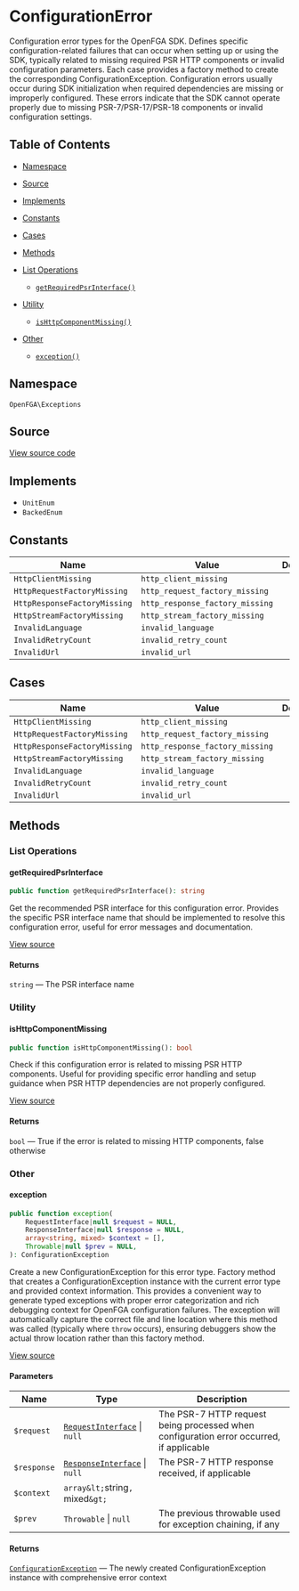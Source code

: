 # ConfigurationError

Configuration error types for the OpenFGA SDK. Defines specific configuration-related failures that can occur when setting up or using the SDK, typically related to missing required PSR HTTP components or invalid configuration parameters. Each case provides a factory method to create the corresponding ConfigurationException. Configuration errors usually occur during SDK initialization when required dependencies are missing or improperly configured. These errors indicate that the SDK cannot operate properly due to missing PSR-7/PSR-17/PSR-18 components or invalid configuration settings.

## Table of Contents

* [Namespace](#namespace)
* [Source](#source)
* [Implements](#implements)
* [Constants](#constants)
* [Cases](#cases)
* [Methods](#methods)

* [List Operations](#list-operations)
    * [`getRequiredPsrInterface()`](#getrequiredpsrinterface)
* [Utility](#utility)
    * [`isHttpComponentMissing()`](#ishttpcomponentmissing)
* [Other](#other)
    * [`exception()`](#exception)

## Namespace

`OpenFGA\Exceptions`

## Source

[View source code](https://github.com/evansims/openfga-php/blob/main/src/Exceptions/ConfigurationError.php)

## Implements

* `UnitEnum`
* `BackedEnum`

## Constants

| Name                         | Value                           | Description |
| ---------------------------- | ------------------------------- | ----------- |
| `HttpClientMissing`          | `http_client_missing`           |             |
| `HttpRequestFactoryMissing`  | `http_request_factory_missing`  |             |
| `HttpResponseFactoryMissing` | `http_response_factory_missing` |             |
| `HttpStreamFactoryMissing`   | `http_stream_factory_missing`   |             |
| `InvalidLanguage`            | `invalid_language`              |             |
| `InvalidRetryCount`          | `invalid_retry_count`           |             |
| `InvalidUrl`                 | `invalid_url`                   |             |

## Cases

| Name                         | Value                           | Description |
| ---------------------------- | ------------------------------- | ----------- |
| `HttpClientMissing`          | `http_client_missing`           |             |
| `HttpRequestFactoryMissing`  | `http_request_factory_missing`  |             |
| `HttpResponseFactoryMissing` | `http_response_factory_missing` |             |
| `HttpStreamFactoryMissing`   | `http_stream_factory_missing`   |             |
| `InvalidLanguage`            | `invalid_language`              |             |
| `InvalidRetryCount`          | `invalid_retry_count`           |             |
| `InvalidUrl`                 | `invalid_url`                   |             |

## Methods

### List Operations

#### getRequiredPsrInterface

```php
public function getRequiredPsrInterface(): string

```

Get the recommended PSR interface for this configuration error. Provides the specific PSR interface name that should be implemented to resolve this configuration error, useful for error messages and documentation.

[View source](https://github.com/evansims/openfga-php/blob/main/src/Exceptions/ConfigurationError.php#L88)

#### Returns

`string` — The PSR interface name

### Utility

#### isHttpComponentMissing

```php
public function isHttpComponentMissing(): bool

```

Check if this configuration error is related to missing PSR HTTP components. Useful for providing specific error handling and setup guidance when PSR HTTP dependencies are not properly configured.

[View source](https://github.com/evansims/openfga-php/blob/main/src/Exceptions/ConfigurationError.php#L109)

#### Returns

`bool` — True if the error is related to missing HTTP components, false otherwise

### Other

#### exception

```php
public function exception(
    RequestInterface|null $request = NULL,
    ResponseInterface|null $response = NULL,
    array<string, mixed> $context = [],
    Throwable|null $prev = NULL,
): ConfigurationException

```

Create a new ConfigurationException for this error type. Factory method that creates a ConfigurationException instance with the current error type and provided context information. This provides a convenient way to generate typed exceptions with proper error categorization and rich debugging context for OpenFGA configuration failures. The exception will automatically capture the correct file and line location where this method was called (typically where `throw` occurs), ensuring debuggers show the actual throw location rather than this factory method.

[View source](https://github.com/evansims/openfga-php/blob/main/src/Exceptions/ConfigurationError.php#L68)

#### Parameters

| Name        | Type                                                                | Description                                                                             |
| ----------- | ------------------------------------------------------------------- | --------------------------------------------------------------------------------------- |
| `$request`  | [`RequestInterface`](Requests/RequestInterface.md) &#124; `null`    | The PSR-7 HTTP request being processed when configuration error occurred, if applicable |
| `$response` | [`ResponseInterface`](Responses/ResponseInterface.md) &#124; `null` | The PSR-7 HTTP response received, if applicable                                         |
| `$context`  | `array&lt;`string`, `mixed`&gt;`                                    |                                                                                         |
| `$prev`     | `Throwable` &#124; `null`                                           | The previous throwable used for exception chaining, if any                              |

#### Returns

[`ConfigurationException`](ConfigurationException.md) — The newly created ConfigurationException instance with comprehensive error context
